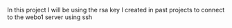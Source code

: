 In this project I will be using the rsa key I created in past projects to connect to the webo1 server using ssh
